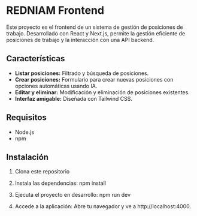 # REDNIAM Frontend

Este proyecto es el frontend de un sistema de gestión de posiciones de trabajo. Desarrollado con React y Next.js, permite la gestión eficiente de posiciones de trabajo y la interacción con una API backend.

## Características

- **Listar posiciones:** Filtrado y búsqueda de posiciones.
- **Crear posiciones:** Formulario para crear nuevas posiciones con opciones automáticas usando IA.
- **Editar y eliminar:** Modificación y eliminación de posiciones existentes.
- **Interfaz amigable:** Diseñada con Tailwind CSS.

## Requisitos

- Node.js
- npm

## Instalación

1. Clona este repositorio

2. Instala las dependencias:
npm install

3. Ejecuta el proyecto en desarrollo:
npm run dev

4. Accede a la aplicación:
Abre tu navegador y ve a http://localhost:4000.
